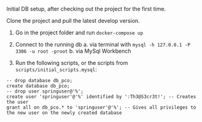 Initial DB setup, after checking out the project for the first time.

Clone the project and pull the latest develop version.

1. Go in the project folder and run 
`docker-compose up` 

2. Connect to the running db 
    a. via terminal with `mysql -h 127.0.0.1 -P 3306 -u root -proot`
    b. via MySql Workbench 

3. Run the following scripts, or the scripts from `scripts/initial_scripts.mysql`:
```
-- drop database db_pco;
create database db_pco;
-- drop user springuser@'%';
create user 'springuser'@'%' identified by ':Th3@S3cr3t!'; -- Creates the user
grant all on db_pco.* to 'springuser'@'%'; -- Gives all privileges to the new user on the newly created database
```

